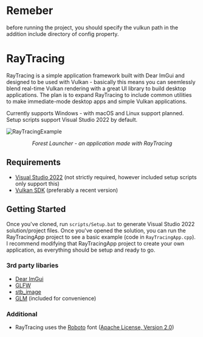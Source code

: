 # Remeber
before running the project, you should specify the vulkun path in the addition include directory of config property.

# RayTracing

RayTracing is a simple application framework built with Dear ImGui and designed to be used with Vulkan - basically this means you can seemlessly blend real-time Vulkan rendering with a great UI library to build desktop applications. The plan is to expand RayTracing to include common utilities to make immediate-mode desktop apps and simple Vulkan applications.

Currently supports Windows - with macOS and Linux support planned. Setup scripts support Visual Studio 2022 by default.

![RayTracingExample](https://hazelengine.com/images/ForestLauncherScreenshot.jpg)
_<center>Forest Launcher - an application made with RayTracing</center>_

## Requirements
- [Visual Studio 2022](https://visualstudio.com) (not strictly required, however included setup scripts only support this)
- [Vulkan SDK](https://vulkan.lunarg.com/sdk/home#windows) (preferably a recent version)

## Getting Started
Once you've cloned, run `scripts/Setup.bat` to generate Visual Studio 2022 solution/project files. Once you've opened the solution, you can run the RayTracingApp project to see a basic example (code in `RayTracingApp.cpp`). I recommend modifying that RayTracingApp project to create your own application, as everything should be setup and ready to go.

### 3rd party libaries
- [Dear ImGui](https://github.com/ocornut/imgui)
- [GLFW](https://github.com/glfw/glfw)
- [stb_image](https://github.com/nothings/stb)
- [GLM](https://github.com/g-truc/glm) (included for convenience)

### Additional
- RayTracing uses the [Roboto](https://fonts.google.com/specimen/Roboto) font ([Apache License, Version 2.0](https://www.apache.org/licenses/LICENSE-2.0))
